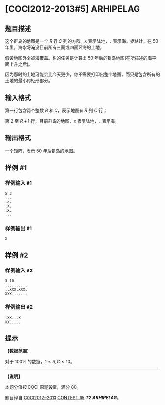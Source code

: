 # [COCI2012-2013#5] ARHIPELAG

## 题目描述

这个群岛的地图是一个 $R$ 行 $C$ 列的方阵。`X` 表示陆地，`.` 表示海。据估计，在 $50$ 年里，海水将淹没目前所有三面或四面环海的土地。

假设地图外全被海覆盖。你的任务是计算出 $50$ 年后的群岛地图(在所描述的海平面上升之后)。

因为那时的土地可能会比今天更少，你不需要打印出整个地图，而只是包含所有的土地的最小的矩形部分。

## 输入格式

第一行包含两个整数 $R$ 和 $C$，表示地图有 $R$ 列 $C$ 行；

第 $2$ 至 $R+1$ 行，目前群岛的地图，`X` 表示陆地，`.` 表示海。

## 输出格式

一个矩阵，表示 $50$ 年后群岛的地图。

## 样例 #1

### 样例输入 #1
```
5 3
...
.X.
.X.
.X.
...
```

### 样例输出 #1

```
X
```

## 样例 #2

### 样例输入 #2
```
3 10
..........
..XXX.XXX.
XXX.......
```

### 样例输出 #2

```
.XX...X
XX.....
```

## 提示

**【数据范围】**

对于 $100\%$ 的数据，$1\le R,C \le 10$。


------------

**【说明】**

本题分值按 COCI 原题设置，满分 $80$。

题目译自 [COCI2012~2013](https://hsin.hr/coci/archive/2012_2013/) [CONTEST #5](https://hsin.hr/coci/archive/2012_2013/contest5_tasks.pdf) _**T2 ARHIPELAG**_。
